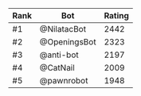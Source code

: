 Rank|Bot|Rating
---|---|---
#1|@NilatacBot|2442
#2|@OpeningsBot|2323
#3|@anti-bot|2197
#4|@CatNail|2009
#5|@pawnrobot|1948

